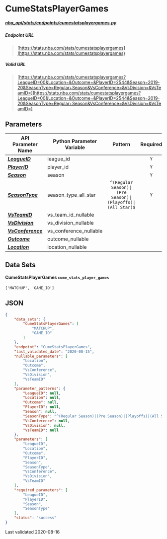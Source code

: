 # CumeStatsPlayerGames
##### [nba_api/stats/endpoints/cumestatsplayergames.py](https://github.com/swar/nba_api/blob/master/nba_api/stats/endpoints/cumestatsplayergames.py)

##### Endpoint URL
>[https://stats.nba.com/stats/cumestatsplayergames](https://stats.nba.com/stats/cumestatsplayergames)

##### Valid URL
>[https://stats.nba.com/stats/cumestatsplayergames?LeagueID=00&Location=&Outcome=&PlayerID=2544&Season=2019-20&SeasonType=Regular+Season&VsConference=&VsDivision=&VsTeamID=](https://stats.nba.com/stats/cumestatsplayergames?LeagueID=00&Location=&Outcome=&PlayerID=2544&Season=2019-20&SeasonType=Regular+Season&VsConference=&VsDivision=&VsTeamID=)

## Parameters
API Parameter Name | Python Parameter Variable | Pattern | Required | Nullable
------------ | ------------ | :-----------: | :---: | :---:
[_**LeagueID**_](https://github.com/swar/nba_api/blob/master/docs/nba_api/stats/library/parameters.md#LeagueID) | league_id |  | `Y` |  | 
[_**PlayerID**_](https://github.com/swar/nba_api/blob/master/docs/nba_api/stats/library/parameters.md#PlayerID) | player_id |  | `Y` |  | 
[_**Season**_](https://github.com/swar/nba_api/blob/master/docs/nba_api/stats/library/parameters.md#Season) | season |  | `Y` |  | 
[_**SeasonType**_](https://github.com/swar/nba_api/blob/master/docs/nba_api/stats/library/parameters.md#SeasonType) | season_type_all_star | `^(Regular Season)\|(Pre Season)\|(Playoffs)\|(All Star)$` | `Y` |  | 
[_**VsTeamID**_](https://github.com/swar/nba_api/blob/master/docs/nba_api/stats/library/parameters.md#VsTeamID) | vs_team_id_nullable |  |  | `Y` | 
[_**VsDivision**_](https://github.com/swar/nba_api/blob/master/docs/nba_api/stats/library/parameters.md#VsDivision) | vs_division_nullable |  |  | `Y` | 
[_**VsConference**_](https://github.com/swar/nba_api/blob/master/docs/nba_api/stats/library/parameters.md#VsConference) | vs_conference_nullable |  |  | `Y` | 
[_**Outcome**_](https://github.com/swar/nba_api/blob/master/docs/nba_api/stats/library/parameters.md#Outcome) | outcome_nullable |  |  | `Y` | 
[_**Location**_](https://github.com/swar/nba_api/blob/master/docs/nba_api/stats/library/parameters.md#Location) | location_nullable |  |  | `Y` | 

## Data Sets
#### CumeStatsPlayerGames `cume_stats_player_games`
```text
['MATCHUP', 'GAME_ID']
```


## JSON
```json
{
    "data_sets": {
        "CumeStatsPlayerGames": [
            "MATCHUP",
            "GAME_ID"
        ]
    },
    "endpoint": "CumeStatsPlayerGames",
    "last_validated_date": "2020-08-15",
    "nullable_parameters": [
        "Location",
        "Outcome",
        "VsConference",
        "VsDivision",
        "VsTeamID"
    ],
    "parameter_patterns": {
        "LeagueID": null,
        "Location": null,
        "Outcome": null,
        "PlayerID": null,
        "Season": null,
        "SeasonType": "^(Regular Season)|(Pre Season)|(Playoffs)|(All Star)$",
        "VsConference": null,
        "VsDivision": null,
        "VsTeamID": null
    },
    "parameters": [
        "LeagueID",
        "Location",
        "Outcome",
        "PlayerID",
        "Season",
        "SeasonType",
        "VsConference",
        "VsDivision",
        "VsTeamID"
    ],
    "required_parameters": [
        "LeagueID",
        "PlayerID",
        "Season",
        "SeasonType"
    ],
    "status": "success"
}
```

Last validated 2020-08-16